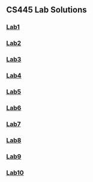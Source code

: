 ## CS445 Lab Solutions
###  [Lab1](https://github.com/amayah2021/CS445-labs/blob/main/Lab1/Lab1%20.pdf)
###  [Lab2](https://github.com/amayah2021/CS445-labs/blob/main/Lab2/Lab2.pdf)
###  [Lab3](https://github.com/amayah2021/CS445-labs/tree/main/Lab3)
###  [Lab4](https://github.com/amayah2021/CS445-labs/tree/main/Lab4)
###  [Lab5](https://github.com/amayah2021/CS445-labs/tree/main/Lab5)
###  [Lab6](https://github.com/amayah2021/CS445-labs/tree/main/Lab6)
###  [Lab7](https://github.com/amayah2021/CS445-labs/tree/main/Lab7)
###  [Lab8](https://github.com/amayah2021/CS445-labs/tree/main/Lab8)
###  [Lab9](https://github.com/amayah2021/CS445-labs/tree/main/Lab9)
###  [Lab10](https://github.com/amayah2021/CS445-labs/tree/main/Lab_10)